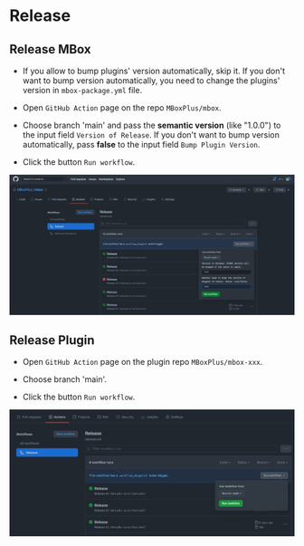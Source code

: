 # Release

## Release MBox

- If you allow to bump plugins' version automatically, skip it. If you don't want to bump version automatically, you need to change the plugins' version in `mbox-package.yml` file.

- Open `GitHub Action` page on the repo `MBoxPlus/mbox`.

- Choose branch 'main' and pass the **semantic version** (like "1.0.0") to the input field `Version of Release`. If you don't want to bump version automatically, pass **false** to the input field `Bump Plugin Version`.

- Click the button `Run workflow`.

![img_1.png](img_1.png)

## Release Plugin

- Open `GitHub Action` page on the plugin repo `MBoxPlus/mbox-xxx`.

- Choose branch 'main'.

- Click the button `Run workflow`.

![img.png](img.png)